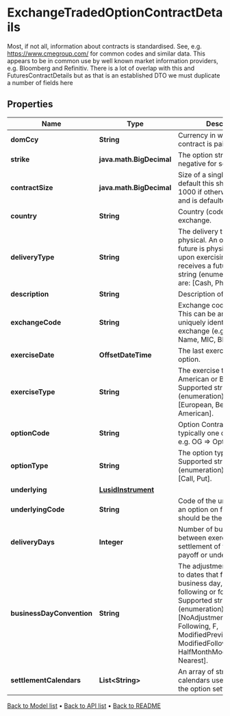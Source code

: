

# ExchangeTradedOptionContractDetails

Most, if not all, information about contracts is standardised. See, e.g. https://www.cmegroup.com/ for common codes and similar data. This appears to be in common use by well known market information providers, e.g. Bloomberg and Refinitiv. There is a lot of overlap with this and FuturesContractDetails but as that is an established DTO we must duplicate a number of fields here

## Properties

| Name | Type | Description | Notes |
|------------ | ------------- | ------------- | -------------|
|**domCcy** | **String** | Currency in which the contract is paid. |  |
|**strike** | **java.math.BigDecimal** | The option strike, this can be negative for some options. |  |
|**contractSize** | **java.math.BigDecimal** | Size of a single contract. By default this should be set to 1000 if otherwise unknown and is defaulted to such. |  |
|**country** | **String** | Country (code) for the exchange. |  |
|**deliveryType** | **String** | The delivery type, cash or physical. An option on a future is physically settled if upon exercising the holder receives a future.  Supported string (enumeration) values are: [Cash, Physical]. |  |
|**description** | **String** | Description of contract |  |
|**exchangeCode** | **String** | Exchange code for contract. This can be any string to uniquely identify the exchange (e.g. Exchange Name, MIC, BBG code). |  |
|**exerciseDate** | **OffsetDateTime** | The last exercise date of the option. |  |
|**exerciseType** | **String** | The exercise type, European, American or Bermudan.  Supported string (enumeration) values are: [European, Bermudan, American]. |  |
|**optionCode** | **String** | Option Contract Code, typically one or two letters, e.g. OG &#x3D;&gt; Option on Gold. |  |
|**optionType** | **String** | The option type, Call or Put.  Supported string (enumeration) values are: [Call, Put]. |  |
|**underlying** | [**LusidInstrument**](LusidInstrument.md) |  |  |
|**underlyingCode** | **String** | Code of the underlying, for an option on futures this should be the futures code. |  |
|**deliveryDays** | **Integer** | Number of business days between exercise date and settlement of the option payoff or underlying. |  [optional] |
|**businessDayConvention** | **String** | The adjustment type to apply to dates that fall upon a non-business day, e.g. modified following or following. Supported string (enumeration) values are: [NoAdjustment, Previous, P, Following, F, ModifiedPrevious, MP, ModifiedFollowing, MF, HalfMonthModifiedFollowing, Nearest]. |  [optional] |
|**settlementCalendars** | **List&lt;String&gt;** | An array of strings denoting calendars used in calculating the option settlement date. |  [optional] |



[Back to Model list](../README.md#documentation-for-models) &#8226; [Back to API list](../README.md#documentation-for-api-endpoints) &#8226; [Back to README](../README.md)


